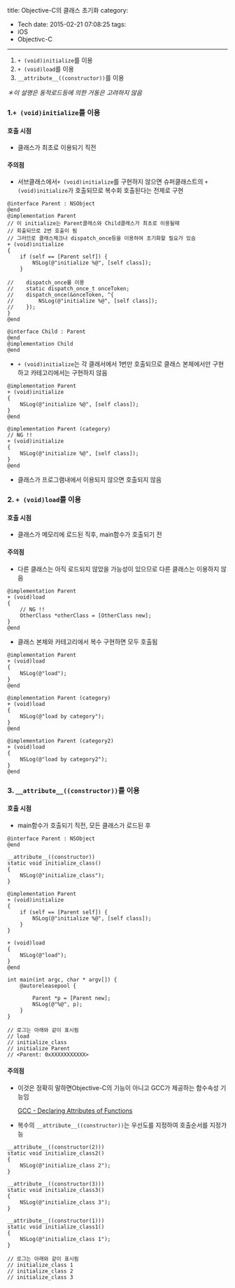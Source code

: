 title: Objective-C의 클래스 초기화
category:
  - Tech
date: 2015-02-21 07:08:25
tags:
- iOS
- Objectivc-C
---
1. `+ (void)initialize`를 이용
2. `+ (void)load`를 이용
3. `__attribute__((constructor))`를 이용

*＊이 설명은 동적로드등에 의한 거동은 고려하지 않음*

### 1.`+ (void)initialize`를 이용

#### 호출 시점

- 클래스가 최초로 이용되기 직전

#### 주의점

- 서브클래스에서`+ (void)initialize`를 구현하지 않으면 슈퍼클래스트의 `+ (void)initialize`가 호출되므로 복수회 호출된다는 전제로 구현

``` objc
@interface Parent : NSObject
@end
@implementation Parent
// 이 initialize는 Parent클래스와 Child클래스가 최초로 이용될때
// 회출되므로 2번 호출이 됨
// 그러므로 클래스체크나 dispatch_once등을 이용하여 초기화할 필요가 있슴
+ (void)initialize
{
    if (self == [Parent self]) {
        NSLog(@"initialize %@", [self class]);
    }
    
//    dispatch_once를 이용
//    static dispatch_once_t onceToken;
//    dispatch_once(&onceToken, ^{
//        NSLog(@"initialize %@", [self class]);
//    });
}
@end
 
@interface Child : Parent
@end
@implementation Child
@end
```

- `+ (void)initialize`는 각 클래서에서 1번만 호출되므로 클래스 본체에서만 구현하고 카테고리에서는 구현하지 않음

``` objc
@implementation Parent
+ (void)initialize
{
    NSLog(@"initialize %@", [self class]);
}
@end
  
@implementation Parent (category)
// NG !!
+ (void)initialize
{
    NSLog(@"initialize %@", [self class]);
}
@end
```

- 클래스가 프로그램내에서 이용되지 않으면 호출되지 않음

### 2. `+ (void)load`를 이용

#### 호출 시점

- 클래스가 메모리에 로드된 직후, main함수가 호출되기 전

#### 주의점

- 다른 클래스는 아직 로드되지 않았을 가능성이 있으므로 다른 클래스는 이용하지 않음

``` objc
@implementation Parent
+ (void)load
{
    // NG !!
    OtherClass *otherClass = [OtherClass new];
}
@end
```

- 클래스 본체와 카테고리에서 복수 구현하면 모두 호출됨

``` objc
@implementation Parent
+ (void)load
{
    NSLog(@"load");
}
@end
 
@implementation Parent (category)
+ (void)load
{
    NSLog(@"load by category");
}
@end
 
@implementation Parent (category2)
+ (void)load
{
    NSLog(@"load by category2");
}
@end
```


### 3. `__attribute__((constructor))`를 이용


#### 호출 시점

- main함수가 호출되기 직전, 모든 클래스가 로드된 후

``` objc
@interface Parent : NSObject
@end
 
__attribute__((constructor))
static void initialize_class()
{
    NSLog(@"initialize_class");
}
 
@implementation Parent
+ (void)initialize
{
    if (self == [Parent self]) {
        NSLog(@"initialize %@", [self class]);
    }
}
 
+ (void)load
{
    NSLog(@"load");
}
@end
 
int main(int argc, char * argv[]) {
    @autoreleasepool {
        
        Parent *p = [Parent new];
        NSLog(@"%@", p);
    }
}
 
// 로그는 아래와 같이 표시됨
// load
// initialize_class
// initialize Parent
// <Parent: 0xXXXXXXXXXXX>
```

#### 주의점

- 이것은 정확히 말하면Objective-C의 기능이 아니고 GCC가 제공하는 함수속성 기능임

  [GCC - Declaring Attributes of Functions](https://gcc.gnu.org/onlinedocs/gcc/Function-Attributes.html)


- 복수의 `__attribute__((constructor))`는 우선도를 지정하여 호출순서를 지정가능

``` objc
__attribute__((constructor(2)))
static void initialize_class2()
{
    NSLog(@"initialize_class 2");
}
 
__attribute__((constructor(3)))
static void initialize_class3()
{
    NSLog(@"initialize_class 3");
}
 
__attribute__((constructor(1)))
static void initialize_class1()
{
    NSLog(@"initialize_class 1");
}
 
// 로그는 아래와 같이 표시됨
// initialize_class 1
// initialize_class 2
// initialize_class 3
```
